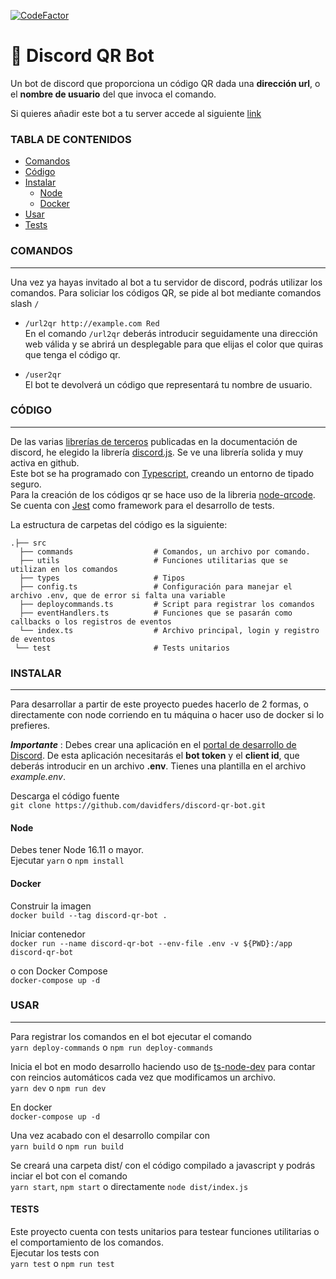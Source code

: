 [![CodeFactor](https://www.codefactor.io/repository/github/davidfers/discord-qr-bot/badge)](https://www.codefactor.io/repository/github/davidfers/discord-qr-bot)
# &#129302; Discord QR Bot

Un bot de discord que proporciona un código QR dada una **dirección url**, o el **nombre de usuario** del que invoca el comando.

Si quieres añadir este bot a tu server accede al siguiente [link](https://discord.com/api/oauth2/authorize?client_id=1046842092208525312&permissions=0&scope=applications.commands%20bot)

### TABLA DE CONTENIDOS

- [Comandos](#comandos)
- [Código](#código)
- [Instalar](#instalar)
  - [Node](#node)
  - [Docker](#docker)
- [Usar](#usar)
- [Tests](#tests)

### COMANDOS
___
Una vez ya hayas invitado al bot a tu servidor de discord, podrás utilizar los comandos. 
Para soliciar los códigos QR, se pide al bot mediante comandos slash `/`

- `/url2qr http://example.com Red`  
En el comando `/url2qr` deberás introducir seguidamente una dirección web válida y se abrirá un desplegable para que elijas el color que quiras que tenga el código qr.

- `/user2qr`   
El bot te devolverá un código que representará tu nombre de usuario.

### CÓDIGO
___
De las varias [librerías de terceros](https://discord.com/developers/docs/topics/community-resources#libraries-discord-libraries) publicadas en la documentación de discord, he elegido la librería [discord.js](https://discord.js.org/). Se ve una librería solida y muy activa en github.   
Este bot se ha programado con [Typescript](https://www.typescriptlang.org/), creando un entorno de tipado seguro.   
Para la creación de los códigos qr se hace uso de la libreria [node-qrcode](https://github.com/soldair/node-qrcode).   
Se cuenta con [Jest](https://jestjs.io/) como framework para el desarrollo de tests.

La estructura de carpetas del código es la siguiente:


    .├── src
      ├── commands                  # Comandos, un archivo por comando.
      ├── utils                     # Funciones utilitarias que se utilizan en los comandos
      ├── types                     # Tipos
      ├── config.ts                 # Configuración para manejar el archivo .env, que de error si falta una variable
      ├── deploycommands.ts         # Script para registrar los comandos
      ├── eventHandlers.ts          # Funciones que se pasarán como callbacks o los registros de eventos
      └── index.ts                  # Archivo principal, login y registro de eventos
     └── test                       # Tests unitarios

   
### INSTALAR
---
Para desarrollar a partir de este proyecto puedes hacerlo de 2 formas, o directamente con node corriendo en tu máquina o hacer uso de docker si lo prefieres.

***Importante*** : Debes crear una aplicación en el [portal de desarrollo de Discord](https://discord.com/developers/applications). De esta aplicación necesitarás el **bot token** y el **client id**, que deberás introducir en un archivo **.env**. Tienes una plantilla en el archivo _example.env_.

Descarga el código fuente   
`git clone https://github.com/davidfers/discord-qr-bot.git`

#### Node
Debes tener Node 16.11 o mayor.   
Ejecutar `yarn` o `npm install`

#### Docker
Construir la imagen   
`docker build --tag discord-qr-bot .`

Iniciar contenedor   
`docker run --name discord-qr-bot --env-file .env -v ${PWD}:/app discord-qr-bot`

o con Docker Compose   
`docker-compose up -d`

### USAR
---
Para registrar los comandos en el bot ejecutar el comando   
`yarn deploy-commands` o `npm run deploy-commands`

Inicia el bot en modo desarrollo haciendo uso de [ts-node-dev](https://github.com/wclr/ts-node-dev) para contar con reincios automáticos cada vez que modificamos un archivo.   
`yarn dev` o `npm run dev`

En docker   
`docker-compose up -d`

Una vez acabado con el desarrollo compilar con   
`yarn build` o `npm run build`

Se creará una carpeta dist/ con el código compilado a javascript y podrás inciar el bot con el comando   
`yarn start`, `npm start` o directamente `node dist/index.js`   

#### TESTS
Este proyecto cuenta con tests unitarios para testear funciones utilitarias o el comportamiento de los comandos.    
Ejecutar los tests con   
`yarn test` o `npm run test`
